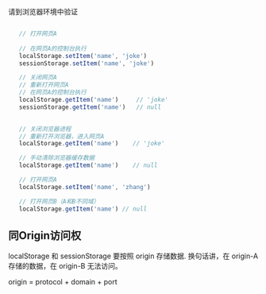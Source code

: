 请到浏览器环境中验证

```javascript

   // 打开网页A
   
   // 在网页A的控制台执行
   localStorage.setItem('name', 'joke')
   sessionStorage.setItem('name', 'joke')

   // 关闭网页A
   // 重新打开网页A
   // 在网页A的控制台执行
   localStorage.getItem('name')     // 'joke'
   sessionStorage.getItem('name')   // null
   

   // 关闭浏览器进程
   // 重新打开浏览器，进入网页A
   localStorage.getItem('name')    // 'joke'

   // 手动清除浏览器缓存数据
   localStorage.getItem('name')    // null

   // 打开网页A 
   localStorage.setItem('name', 'zhang')

   // 打开网页B（A和B不同域）
   localStorage.getItem('name') // null
```

## 同Origin访问权
localStorage 和 sessionStorage 要按照 origin 存储数据. 换句话讲，在 origin-A 存储的数据，在 origin-B 无法访问。

origin = protocol + domain + port